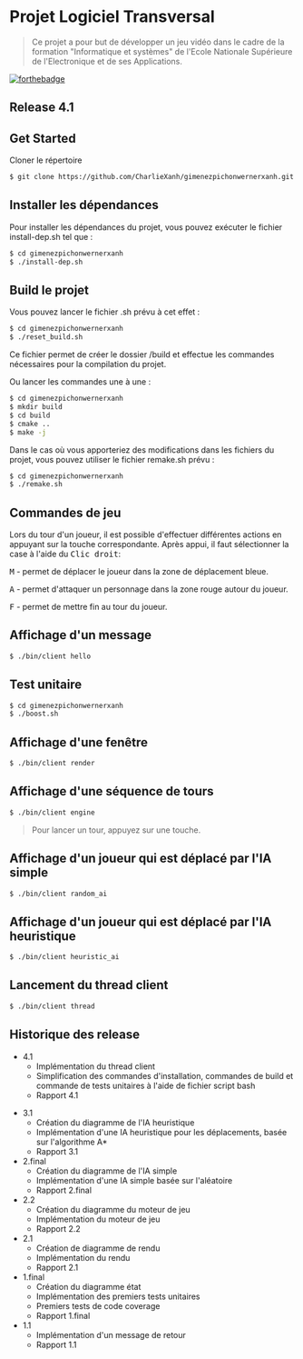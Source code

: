 # Projet Logiciel Transversal

> Ce projet a pour but de développer un jeu vidéo dans le cadre de la formation "Informatique et systèmes" de l'Ecole Nationale Supérieure de l'Electronique et de ses Applications.

[![forthebadge](https://forthebadge.com/images/badges/made-with-c-plus-plus.svg)](https://forthebadge.com)

## Release 4.1

## Get Started

Cloner le répertoire
```sh
$ git clone https://github.com/CharlieXanh/gimenezpichonwernerxanh.git
```
## Installer les dépendances
Pour installer les dépendances du projet, vous pouvez exécuter le fichier install-dep.sh tel que :
```sh
$ cd gimenezpichonwernerxanh
$ ./install-dep.sh
```

## Build le projet
Vous pouvez lancer le fichier .sh prévu à cet effet :
```sh
$ cd gimenezpichonwernerxanh
$ ./reset_build.sh
```
Ce fichier permet de créer le dossier /build et effectue les commandes nécessaires pour la compilation du projet.

Ou lancer les commandes une à une :
```sh
$ cd gimenezpichonwernerxanh
$ mkdir build
$ cd build
$ cmake ..
$ make -j
```

Dans le cas où vous apporteriez des modifications dans les fichiers du projet, vous pouvez utiliser le fichier remake.sh prévu :
```sh
$ cd gimenezpichonwernerxanh
$ ./remake.sh
```

## Commandes de jeu

Lors du tour d'un joueur, il est possible d'effectuer différentes actions en appuyant sur la touche correspondante. Après appui, il faut sélectionner la case à l'aide du <kbd>Clic droit</kbd>:

<kbd>M</kbd> - permet de déplacer le joueur dans la zone de déplacement bleue.

<kbd>A</kbd> - permet d'attaquer un personnage dans la zone rouge autour du joueur.

<kbd>F</kbd> - permet de mettre fin au tour du joueur.

## Affichage d'un message

```sh
$ ./bin/client hello
```

## Test unitaire
```sh
$ cd gimenezpichonwernerxanh
$ ./boost.sh
```
## Affichage d'une fenêtre
```sh
$ ./bin/client render
```

## Affichage d'une séquence de tours
```sh
$ ./bin/client engine
```
>Pour lancer un tour, appuyez sur une touche.

## Affichage d'un joueur qui est déplacé par l'IA simple
```sh
$ ./bin/client random_ai
```

## Affichage d'un joueur qui est déplacé par l'IA heuristique
```sh
$ ./bin/client heuristic_ai
```

## Lancement du thread client

```sh
$ ./bin/client thread
```



## Historique des release

- 4.1
  - Implémentation du thread client
  - Simplification des commandes d'installation, commandes de build et commande de tests unitaires à l'aide de fichier script bash
  - Rapport 4.1

* 3.1
    * Création du diagramme de l'IA heuristique
    * Implémentation d'une IA heuristique pour les déplacements, basée sur l'algorithme A*
    * Rapport 3.1
* 2.final
    * Création du diagramme de l'IA simple
    * Implémentation d'une IA simple basée sur l'aléatoire
    * Rapport 2.final
* 2.2
    * Création du diagramme du moteur de jeu
    * Implémentation du moteur de jeu
    * Rapport 2.2
* 2.1
    * Création de diagramme de rendu
    * Implémentation du rendu
    * Rapport 2.1
* 1.final
    * Création du diagramme état
    * Implémentation des premiers tests unitaires
    * Premiers tests de code coverage
    * Rapport 1.final
* 1.1
    * Implémentation d'un message de retour
    * Rapport 1.1
